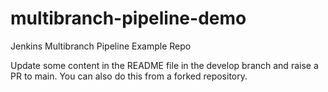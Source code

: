 # multibranch-pipeline-demo
Jenkins Multibranch Pipeline Example Repo 

Update some content in the README file in the develop branch and raise a PR to main. You can also do this from a forked repository.
